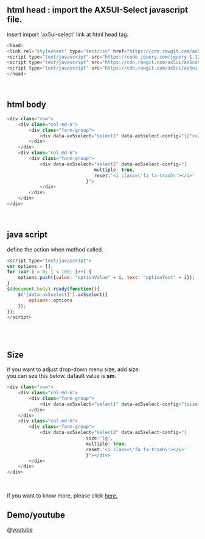 ## html head : import the AX5UI-Select javascript file.

insert import 'ax5ui-select' link at html head tag.
<br/>
```js
<head>
<link rel="stylesheet" type="text/css" href="https://cdn.rawgit.com/ax5ui/ax5ui-select/master/dist/ax5select.css" />
<script type="text/javascript" src="https://code.jquery.com/jquery-1.12.3.min.js"></script>
<script type="text/javascript" src="https://cdn.rawgit.com/ax5ui/ax5core/master/dist/ax5core.min.js"></script>
<script type="text/javascript" src="https://cdn.rawgit.com/ax5ui/ax5ui-select/master/dist/ax5select.min.js"></script>
</head>
```
<br/>

## html body

```js
<div class="row">
    <div class="col-md-6">
        <div class="form-group">
            <div data-ax5select="select1" data-ax5select-config="{}"></div>
        </div>
    </div>
    <div class="col-md-6">
        <div class="form-group">
            <div data-ax5select="select2" data-ax5select-config="{
                                multiple: true,
                                reset:'<i class=\'fa fa-trash\'></i>'
                             }">
            </div>
        </div>
    </div>
</div>
```
<br/>

## java script
define the action when method called.

```js
<script type="text/javascript">
var options = [];
for (var i = 0; i < 100; i++) {
    options.push({value: "optionValue" + i, text: "optionText" + i});
}
$(document.body).ready(function(){
    $('[data-ax5select]').ax5select({
        options: options
    });
});
</script>
```
<br/><br/>


## Size

if you want to adjust drop-down menu size, add size. <br/>
you can see this below. dafault value is **sm**.<br/>

```js
<div class="row">
    <div class="col-md-6">
        <div class="form-group">
            <div data-ax5select="select1" data-ax5select-config="{size:'sm'}"></div>
        </div>
    </div>
    <div class="col-md-6">
        <div class="form-group">
            <div data-ax5select="select2" data-ax5select-config="{
                             size:'lg',
                             multiple: true,
                             reset:'<i class=\'fa fa-trash\'></i>'
                             }"></div>
        </div>
    </div>
</div>
```
<br/>

if you want to know more, please click [here.](http://ax5.io/ax5ui-select/api/index.html#doc-theme-2)

## Demo/youtube

@[youtube](https://www.youtube.com/watch?v=iSmclFMkHmQ)
